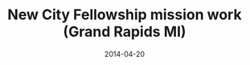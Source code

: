 ---
date: &id001 2014-04-20
end_date: null
location:
  address: 700 Burton Street SE
  city: Grand Rapids
  state: MI
minister:
- end: null
  name: Mika Edmondson
  start: 2014-04-20
  type: Organizing Pastor
ministers:
- Mika Edmondson
name: New City Fellowship mission work
names:
- end: null
  name: New City Fellowship mission work
  start: 2014-04-20
origination_date: *id001
raw_data: 'MI Grand Rapids

  New City Fellowship mission work (April 20, 2014- )

  700 Burton Street SE

  Org. Pastor: Mika Edmondson, 2014-

  '
received_from: null
states:
- MI
status:
  active: true
  end_date: null
  reason: null
  received_from: null
  withdrawal_to: null
title: New City Fellowship mission work (Grand Rapids MI)
year_established:
- 2014

---
